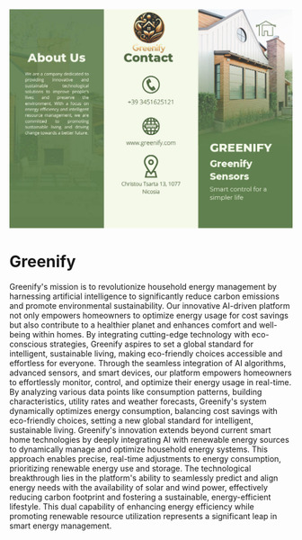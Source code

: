 <!-- Banner Image -->
<p align="center">
<img src="Brochure_1.jpg">
</p>
  <!--"https://stateimpactcenter.org/images/general/_full/Blog-Powering-Up-for-a-Clean-Energy-Transition-10-12-23.jpg" width="100%">-->

# Greenify
Greenify's mission is to revolutionize household energy management by harnessing artificial intelligence to significantly reduce carbon emissions and promote environmental sustainability. Our innovative AI-driven platform not only empowers homeowners to optimize energy usage for cost savings but also contribute to a healthier planet and enhances comfort and well-being within homes. By integrating cutting-edge technology with eco-conscious strategies, Greenify aspires to set a global standard for intelligent, sustainable living, making eco-friendly choices accessible and effortless for everyone.
Through the seamless integration of AI algorithms, advanced sensors, and smart devices, our platform empowers homeowners to effortlessly monitor, control, and optimize their energy usage in real-time. By analyzing various data points like consumption patterns, building characteristics, utility rates and weather forecasts, Greenify's system dynamically optimizes energy consumption, balancing cost savings with eco-friendly choices, setting a new global standard for intelligent, sustainable living.
Greenify's innovation extends beyond current smart home technologies by deeply integrating AI with renewable energy sources to dynamically manage and optimize household energy systems. This approach enables precise, real-time adjustments to energy consumption, prioritizing renewable energy use and storage. The technological breakthrough lies in the platform's ability to seamlessly predict and align energy needs with the availability of solar and wind power, effectively reducing carbon footprint and fostering a sustainable, energy-efficient lifestyle. This dual capability of enhancing energy efficiency while promoting renewable resource utilization represents a significant leap in smart energy management.
